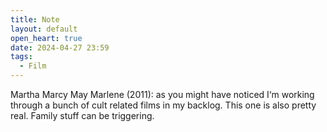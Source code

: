 ```yaml
---
title: Note
layout: default
open_heart: true
date: 2024-04-27 23:59
tags:
  - Film
---
```


Martha Marcy May Marlene (2011): as you might have noticed I‘m working through a bunch of cult related films in my backlog. This one is also pretty real. Family stuff can be triggering.
